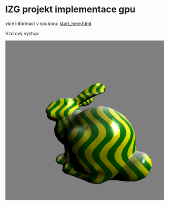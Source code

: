 # IZG projekt implementace gpu

více informací v souboru: [start_here.html](start_here.html)


Vzorový výstup:

![output_image](https://github.com/laDok8/IZG/blob/master/images/output.png)
